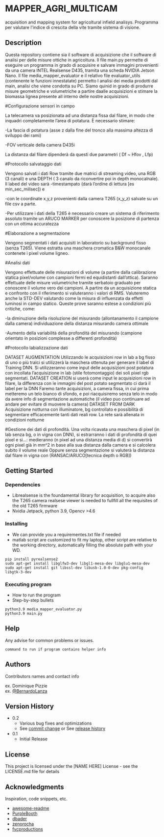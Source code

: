 

# MAPPER_AGRI_MULTICAM

acquisition and mapping system for agricoltural infield analisys.
Programma per valutare l'indice di crescita della vite tramite sistema di visione.

## Description

Questa repository contiene sia il software di acquisizione che il software di analisi per delle misure ottiche in agricoltura. 
Il file main.py permette di eseguire un programma in grado di acquisire e salvare immagini provenienti da una camera INTEL Realsense D435, tramita una scheda NVIDIA Jetson Nano.
Il file media_mapper_evaluator e il relativo file evaluator_utils (contenente le funzioni innestatate) permetto l analisi dei media prodotti dal main, analisi che viene condotta su PC. Siamo quinid in grado di produrre misure geometriche e volumetriche a partire daalle acquisizioni e stimare la biomassa lignea presente all interno delle nostre acquisizioni.

#Configurazione sensori in campo  

La telecamera va posizionata ad una distanza fissa dal filare, in modo che inquadri completamente l’area di potatura. È necessario stimare:

-La fascia di potatura (asse z dalla fine del tronco alla massima altezza di sviluppo dei rami)

-FOV verticale della camera D435i 

La distanza dal filare dipenderà da questi due parametri ( Df ~ Hfov , Lfp)

#Protocollo salvataggio dati

Vengono salvati i dati Row tramite due matrici di streaming video, una RGB (3 canali) e una DEPTH ( 3 canalo da riconvertire poi in depth monocalnale). Il labed del video sarà 
-timestampato (darà l’ordine di lettura [es min_sec_millsec]) e

-con le coordinate x,y,z provenienti dalla camera T265 (x_y_z) salvate su un file csv a parte.

-Per utilizzare i dati della T265 è necessario creare un sistema di riferimento assoluto tramite un ARUCO MARKER per conoscere la posizione di partenza con un ottima accuratezza

#Elaborazione a segmentazione

Vengono segmentati i dati acquisiti in laboratorio su background fisso (senza T265).
Viene estratta una maschera cromatica B&W monocanale contenete i pixel volume ligneo.

#Analisi dati

Vengono effettuate delle misurazioni di volume (a partire dalla calibrazione statica pixel/volume con campioni fermi ed equidistanti dall’ottica). Saranno effettuate delle misure volumetriche tramite serbatoio graduato per conoscere il volume vero dei campioni. A partire da un acquisizione statica e confronto con il riferimento si valuteranno i valori di RMS. Valuteremo anche la STD-DEV valutando come la misura di influenzata da effetti luminosi in campo statico. 
Queste prove saranno estese a condizioni più critiche, come:

-la diminuzione della risoluzione del misurando (allontanamento il campione dalla camera) individuazione della distanza misurando camera ottimale

-Aumento della variabilità della profondità del misurando (campione orientato in posizioni complesse a differenti profondità)

#Protocollo labializzazione dati

DATASET AUGMENTATION
Utilizzando le acquisizioni row in lab a bg fisso di uno o più tralci si utilizzerà la maschera ottenuta per generare il label di Training DNN. Si utilizzeranno come input delle acquisizioni post potatura con incollata l’acquisizione in lab (stile fotomontaggio) dei soli pixel rgb segmentati.
DATASET CREATION 
si userà come input le acquisizioni row in filare, la differenza con le immagini del post potato segmentato ci darà il label per la DNN
Faremo tante acquisizioni, a camera fissa, in cui prima metteremo un telo bianco di sfondo, e poi riacquisiremo senza telo in modo da avere info di segmentazione automatiche (il video puo continuare ad andare per evitare di muovere la camera)
DATASET FROM DARK
Acquisizione notturna con illuminatore, bg controllato e possibilità di segmentare efficacemente tanti dati reali row. La rete sarà allenata in condizioni notturne 

#Gestione dei dati di profondità.
Una volta ricavata una maschera di pixel (in lab senza bg, o in vigna con DNN), si estrarranno i dati di profondità di quei pixel e si…:
medieranno (n pixel ad una distanza media di d)
si convertirà ogni pixel già in mm^2 in base alla sua distanza dalla camera e si calcolera subito il volume reale 
Oppure senza segmentazione si valuterà la distanza dal filare in vigna con (RANSAC/ARUCO[tecnica depth o RGB])



## Getting Started

### Dependencies

* Librealsense is the foundamental library for acquisition, to acquire also the T265 camera realsese viewer is needed to fullfill all the requisites of the old T265 firmware
* Nvidia Jetpack, python 3.9, Opencv >4.6

### Installing

* We can provide you a requirementes.txt file if needed
* matlab script are customized to fit my laptop, other script are relative to the working directory, automatically filling the absolute path with your WD.

```
pip install pyrealsense2
sudo apt-get install libglfw3-dev libgl1-mesa-dev libglu1-mesa-dev
sudo apt-get install git libssl-dev libusb-1.0-0-dev pkg-config libgtk-3-dev
```

### Executing program

* How to run the program
* Step-by-step bullets
```
python3.9 media_mapper_evaluator.py
python3.9 main.py
```

## Help

Any advise for common problems or issues.
```
command to run if program contains helper info
```

## Authors

Contributors names and contact info

ex. Dominique Pizzie  
ex. [@BernardoLanza]([https://www.linkedin.com/in/bernardo-lanza-554064163/])

## Version History

* 0.2
    * Various bug fixes and optimizations
    * See [commit change]() or See [release history]()
* 0.1
    * Initial Release

## License

This project is licensed under the [NAME HERE] License - see the LICENSE.md file for details

## Acknowledgments

Inspiration, code snippets, etc.
* [awesome-readme](https://github.com/matiassingers/awesome-readme)
* [PurpleBooth](https://gist.github.com/PurpleBooth/109311bb0361f32d87a2)
* [dbader](https://github.com/dbader/readme-template)
* [zenorocha](https://gist.github.com/zenorocha/4526327)
* [fvcproductions](https://gist.github.com/fvcproductions/1bfc2d4aecb01a834b46)
